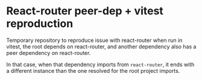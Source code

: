 # React-router peer-dep + vitest reproduction

Temporary repository to reproduce issue with react-router when run in vitest, the root depends on react-router, and another dependency also has a peer dependency on react-router.

In that case, when that dependency imports from `react-router`, it ends with a different instance than the one resolved for the root project imports.
